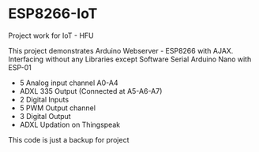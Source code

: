 # ESP8266-IoT
Project work for IoT - HFU

This project demonstrates Arduino Webserver - ESP8266 with AJAX.
Interfacing without any Libraries except Software Serial
Arduino Nano with ESP-01

- 5 Analog input channel A0-A4
- ADXL 335 Output (Connected at A5-A6-A7)
- 2 Digital Inputs
- 5 PWM Output channel
- 3 Digital Output
- ADXL Updation on Thingspeak

This code is just a backup for project
